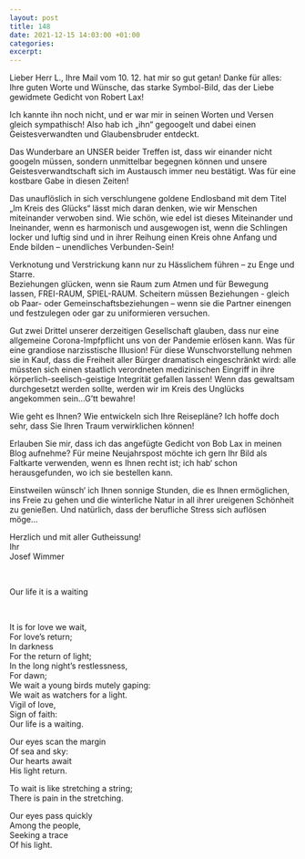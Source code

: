 ```yaml
---
layout: post
title: 148
date: 2021-12-15 14:03:00 +01:00
categories: 
excerpt: 
---
```


Lieber Herr L., Ihre Mail vom 10. 12. hat mir so gut getan! Danke für alles: Ihre guten Worte und Wünsche, das starke Symbol-Bild, das der Liebe gewidmete Gedicht von Robert Lax!

Ich kannte ihn noch nicht, und er war mir in seinen Worten und Versen gleich sympathisch! Also hab ich „ihn“ gegoogelt und dabei einen Geistesverwandten und Glaubensbruder entdeckt.

Das Wunderbare an UNSER beider Treffen ist, dass wir einander nicht googeln müssen, sondern unmittelbar begegnen können und unsere Geistesverwandtschaft sich im Austausch immer neu bestätigt. Was für eine kostbare Gabe in diesen Zeiten!

Das unauflöslich in sich verschlungene goldene Endlosband mit dem Titel „Im Kreis des Glücks“ lässt mich daran denken, wie wir Menschen miteinander verwoben sind. Wie schön, wie edel ist dieses Miteinander und Ineinander, wenn es harmonisch und ausgewogen ist, wenn die Schlingen locker und luftig sind und in ihrer Reihung einen Kreis ohne Anfang und Ende bilden – unendliches Verbunden-Sein!

Verknotung und Verstrickung kann nur zu Hässlichem führen – zu Enge und Starre.\
Beziehungen glücken, wenn sie Raum zum Atmen und für Bewegung lassen, FREI-RAUM, SPIEL-RAUM. Scheitern müssen Beziehungen - gleich ob Paar- oder Gemeinschaftsbeziehungen – wenn sie die Partner einengen und festzulegen oder gar zu uniformieren versuchen.

Gut zwei Drittel unserer derzeitigen Gesellschaft glauben, dass nur eine allgemeine Corona-Impfpflicht uns von der Pandemie erlösen kann. Was für eine grandiose narzisstische Illusion! Für diese Wunschvorstellung nehmen sie in Kauf, dass die Freiheit aller Bürger dramatisch eingeschränkt wird: alle müssten sich einen staatlich verordneten medizinischen Eingriff in ihre körperlich-seelisch-geistige Integrität gefallen lassen! Wenn das gewaltsam durchgesetzt werden sollte, werden wir im Kreis des Unglücks angekommen sein…G’tt bewahre!

Wie geht es Ihnen? Wie entwickeln sich Ihre Reisepläne? Ich hoffe doch sehr, dass Sie Ihren Traum verwirklichen können!

Erlauben Sie mir, dass ich das angefügte Gedicht von Bob Lax in meinen Blog aufnehme? Für meine Neujahrspost möchte ich gern Ihr Bild als Faltkarte verwenden, wenn es Ihnen recht ist; ich hab‘ schon herausgefunden, wo ich sie bestellen kann.

Einstweilen wünsch‘ ich Ihnen sonnige Stunden, die es Ihnen ermöglichen, ins Freie zu gehen und die winterliche Natur in all ihrer ureigenen Schönheit zu genießen. Und natürlich, dass der berufliche Stress sich auflösen möge…

Herzlich und mit aller Gutheissung!\
Ihr\
Josef Wimmer

<br/>

Our life it is a waiting

<br/>

It is for love we wait,\
For love’s return;\
In darkness\
For the return of light;\
In the long night’s restlessness,\
For dawn;\
We wait a young birds mutely gaping:\
We wait as watchers for a light.\
Vigil of love,\
Sign of faith:\
Our life is a waiting.

Our eyes scan the margin\
Of sea and sky:\
Our hearts await\
His light return.

To wait is like stretching a string;\
There is pain in the stretching.

Our eyes pass quickly\
Among the people,\
Seeking a trace\
Of his light.

